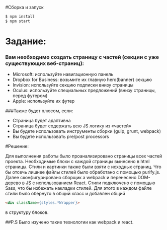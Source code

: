 #Сборка и запуск

```cmd
$ npm install
$ npm start
```

# Задание: 
### Вам необходимо создать страницу с частей (секции с уже существующих веб-страниц):

- Microsoft: используйте навигационную панель
- Dropbox for Business: возьмите их главную hero(banner) секцию
- Invision: используйте секцию подписки внизу страницы
- Oculus: используйте специальных предложений (внизу страницы, перед футером)
- Apple: используйте их футер

###Также будет плюсом, если: 

- Страница будет адаптивна
- Страница будет содержать всю JS логику из «частей»
- Вы будете использовать инструменты сборки (gulp, grunt, webpack)
- Вы будете использовать pre/post processors

#Решение:

Для выполнения работы было проанализировано страницы всех частей проекта. Необходимые блоки с каждой страницы вынесено в html страницы. Стили и картинки также были взяти с исходных страниц. Что бы отсечь лишнее файлы стилей было обработано с помощью  purify.js. Далее сконфигурировано сборщик а webpack и перенесено DOM-дерево в JS с использованием React. Стили подключено с помощью Sass, что бы избежать накладки стилей. Для этого в каждом файле стили было обернуто в общий класс и добавлен общий 

```html
<div className={styles.*Wrapper}> 
```
в структуру блоков.


##P.S
Было изучено такие технологии как webpack и react.

